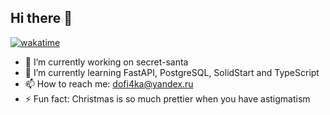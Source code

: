 ## Hi there 👋

[![wakatime](https://wakatime.com/badge/user/b6f974c5-9044-44ef-abd3-7b34f0f87472.svg)](https://wakatime.com/@b6f974c5-9044-44ef-abd3-7b34f0f87472)

- 🔭 I’m currently working on secret-santa
- 🌱 I’m currently learning FastAPI, PostgreSQL, SolidStart and TypeScript
- 📫 How to reach me: dofi4ka@yandex.ru
- ⚡ Fun fact: Christmas is so much prettier when you have astigmatism
